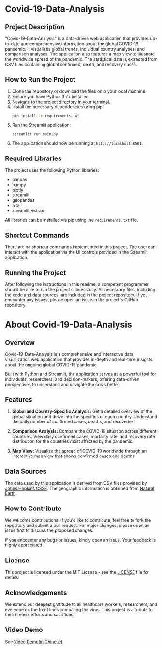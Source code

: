 # Covid-19-Data-Analysis

## Project Description
"Covid-19-Data-Analysis" is a data-driven web application that provides up-to-date and comprehensive information about the global COVID-19 pandemic. It visualizes global trends, individual country analyses, and comparison analyses. The application also features a map view to illustrate the worldwide spread of the pandemic. The statistical data is extracted from CSV files containing global confirmed, death, and recovery cases.

## How to Run the Project
1. Clone the repository or download the files onto your local machine.
2. Ensure you have Python 3.7+ installed.
3. Navigate to the project directory in your terminal.
4. Install the necessary dependencies using pip:
   ```sh
   pip install -r requirements.txt
   ```
5. Run the Streamlit application:
   ```sh
   streamlit run main.py
   ```
6. The application should now be running at `http://localhost:8501`.

## Required Libraries
The project uses the following Python libraries:
- pandas
- numpy
- plotly
- streamlit
- geopandas
- altair
- streamlit_extras

All libraries can be installed via pip using the `requirements.txt` file.

## Shortcut Commands
There are no shortcut commands implemented in this project. The user can interact with the application via the UI controls provided in the Streamlit application.

## Running the Project
After following the instructions in this readme, a competent programmer should be able to run the project successfully. All necessary files, including the code and data sources, are included in the project repository. If you encounter any issues, please open an issue in the project's GitHub repository.










# About Covid-19-Data-Analysis

## Overview
Covid-19-Data-Analysis is a comprehensive and interactive data visualization web application that provides in-depth and real-time insights about the ongoing global COVID-19 pandemic.

Built with Python and Streamlit, the application serves as a powerful tool for individuals, researchers, and decision-makers, offering data-driven perspectives to understand and navigate the crisis better.

## Features
1. **Global and Country-Specific Analysis:** Get a detailed overview of the global situation and delve into the specifics of each country. Understand the daily number of confirmed cases, deaths, and recoveries.

2. **Comparison Analysis:** Compare the COVID-19 situation across different countries. View daily confirmed cases, mortality rate, and recovery rate distribution for the countries most affected by the pandemic.

3. **Map View:** Visualize the spread of COVID-19 worldwide through an interactive map view that shows confirmed cases and deaths.


## Data Sources
The data used by this application is derived from CSV files provided by [Johns Hopkins CSSE](https://github.com/CSSEGISandData/COVID-19#covid-19-data-repository-by-the-center-for-systems-science-and-engineering-csse-at-johns-hopkins-university). The geographic information is obtained from [Natural Earth](https://www.naturalearthdata.com/downloads/10m-cultural-vectors/).

## How to Contribute
We welcome contributions! If you'd like to contribute, feel free to fork the repository and submit a pull request. For major changes, please open an issue first to discuss the proposed changes.

If you encounter any bugs or issues, kindly open an issue. Your feedback is highly appreciated.

## License
This project is licensed under the MIT License - see the [LICENSE](https://github.com/your_github_username/project_name/LICENSE) file for details. 

## Acknowledgements
We extend our deepest gratitude to all healthcare workers, researchers, and everyone on the front lines combating the virus. This project is a tribute to their tireless efforts and sacrifices.

## Video Demo
See [Video Demo(in Chinese)](https://www.capcut.cn/share/7247485648234353931?t=1)


